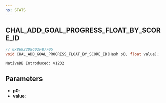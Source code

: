 ```yaml
---
ns: STATS
---
```

## CHAL_ADD_GOAL_PROGRESS_FLOAT_BY_SCORE_ID

```c
// 0x86922D8C02FB7705
void CHAL_ADD_GOAL_PROGRESS_FLOAT_BY_SCORE_ID(Hash p0, float value);
```

```
NativeDB Introduced: v1232
```

## Parameters
* **p0**:
* **value**:
